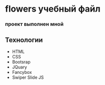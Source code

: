 # flowers учебный файл
### проект выполнен мной

## Технологии
- HTML
- CSS
- Bootsrap
- JQuary
- Fancybox
- Swiper Slide JS
